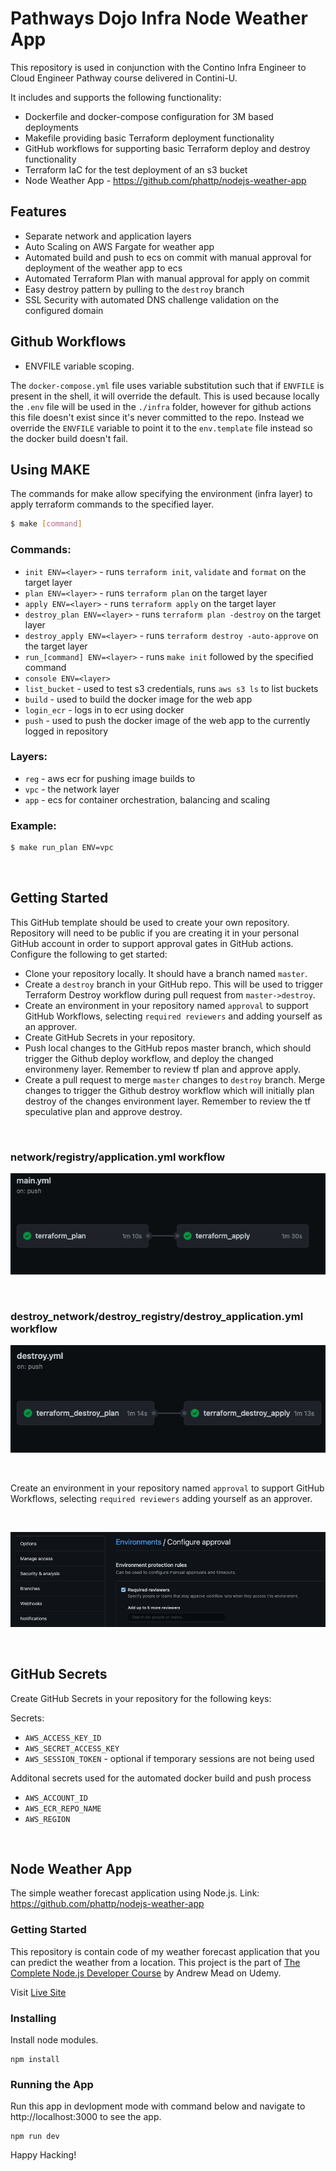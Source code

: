 # Pathways Dojo Infra Node Weather App

This repository is used in conjunction with the Contino Infra Engineer to Cloud Engineer Pathway course delivered in Contini-U.

It includes and supports the following functionality:
* Dockerfile and docker-compose configuration for 3M based deployments
* Makefile providing basic Terraform deployment functionality
* GitHub workflows for supporting basic Terraform deploy and destroy functionality
* Terraform IaC for the test deployment of an s3 bucket
* Node Weather App - https://github.com/phattp/nodejs-weather-app

## Features

- Separate network and application layers
- Auto Scaling on AWS Fargate for weather app
- Automated build and push to ecs on commit with manual approval for deployment of the weather app to ecs
- Automated Terraform Plan with manual approval for apply on commit
- Easy destroy pattern by pulling to the `destroy` branch
- SSL Security with automated DNS challenge validation on the configured domain

## Github Workflows

- ENVFILE variable scoping.

The `docker-compose.yml` file uses variable substitution such that if `ENVFILE` is present in the shell, it will override the default.
This is used because locally the `.env` file will be used in the `./infra` folder, however for github actions this file doesn't exist since it's never committed to the repo. Instead we override the `ENVFILE` variable to point it to the `env.template` file instead so the docker build doesn't fail.

## Using MAKE

The commands for make allow specifying the environment (infra layer) to apply terraform commands to the specified layer.

```sh
$ make [command]
```
### Commands:
- `init ENV=<layer>` - runs `terraform init`, `validate` and `format` on the target layer
- `plan ENV=<layer>` - runs `terraform plan` on the target layer
- `apply ENV=<layer>` - runs `terraform apply` on the target layer
- `destroy_plan ENV=<layer>` - runs `terraform plan -destroy` on the target layer
- `destroy_apply ENV=<layer>` - runs `terraform destroy -auto-approve` on the target layer
- `run_[command] ENV=<layer>` - runs `make init` followed by the specified command
- `console ENV=<layer>`
- `list_bucket` - used to test s3 credentials, runs `aws s3 ls` to list buckets
- `build` - used to build the docker image for the web app
- `login_ecr` - logs in to ecr using docker
- `push` - used to push the docker image of the web app to the currently logged in repository


### Layers:
- `reg` - aws ecr for pushing image builds to
- `vpc` - the network layer
- `app` - ecs for container orchestration, balancing and scaling

### Example:
```sh
$ make run_plan ENV=vpc
```

<br> 

## Getting Started
This GitHub template should be used to create your own repository. Repository will need to be public if you are creating it in your personal GitHub account in order to support approval gates in GitHub actions. Configure the following to get started:
* Clone your repository locally. It should have a branch named `master`.
* Create a `destroy` branch in your GitHub repo. This will be used to trigger Terraform Destroy workflow during pull request from `master->destroy`.
* Create an environment in your repository named `approval` to support GitHub Workflows, selecting `required reviewers` and adding yourself as an approver.
* Create GitHub Secrets in your repository.
* Push local changes to the GitHub repos master branch, which should trigger the Github deploy workflow, and deploy the changed environmeny layer. Remember to review tf plan and approve apply.
* Create a pull request to merge `master` changes to `destroy` branch. Merge changes to trigger the Github destroy workflow which will initially plan destroy of the changes environment layer. Remember to review the tf speculative plan and approve destroy.


<br> 


### network/registry/application.yml workflow
![Main Workflow](images/main.yml_workflow.png)

<br>

### destroy_network/destroy_registry/destroy_application.yml workflow
![Destroy Workflow](images/destroy.yml_workflow.png)

<br>

Create an environment in your repository named `approval` to support GitHub Workflows, selecting `required reviewers` adding yourself as an approver.

<br> 

![GitHub Environment](images/github_environment.png)

<br> 

## GitHub Secrets
Create GitHub Secrets in your repository for the following keys:

Secrets:
- `AWS_ACCESS_KEY_ID`
- `AWS_SECRET_ACCESS_KEY`
- `AWS_SESSION_TOKEN` - optional if temporary sessions are not being used

Additonal secrets used for the automated docker build and push process
- `AWS_ACCOUNT_ID`
- `AWS_ECR_REPO_NAME`
- `AWS_REGION`

<br>

## Node Weather App

The simple weather forecast application using Node.js.
Link: https://github.com/phattp/nodejs-weather-app

### Getting Started

This repository is contain code of my weather forecast application that you can predict the weather from a location.
This project is the part of [The Complete Node.js Developer Course](https://www.udemy.com/the-complete-nodejs-developer-course-2/) by Andrew Mead on Udemy.

Visit [Live Site](https://phatt-weather-app.herokuapp.com/)

### Installing

Install node modules.

```
npm install
```

### Running the App

Run this app in devlopment mode with command below and navigate to http://localhost:3000 to see the app.

```
npm run dev
```

Happy Hacking!
